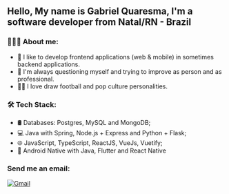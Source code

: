 ## Hello, My name is Gabriel Quaresma, I'm a software developer from Natal/RN - Brazil

### 👨🏻‍💻 About me:

- 🤩 I like to develop frontend applications (web & mobile) in sometimes backend applications.
- 🤔 I'm always questioning myself and trying to improve as person and as professional.
- ✍🏽 I love draw football and pop culture personalities.

### 🛠 Tech Stack:
 - 🛢 Databases: Postgres, MySQL and MongoDB;
 - 💻 Java with Spring, Node.js + Express and Python + Flask;
 - 🌐 JavaScript, TypeScript, ReactJS, VueJs, Vuetify;
 - 📱 Android Native with Java, Flutter and React Native

### Send me an email:
[![Gmail](https://img.shields.io/badge/-GMAIL-D14836?style=for-the-badge&logo=gmail&logoColor=white)](mailto:j.quaresmasantos98@gmail.com)


